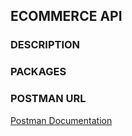 ## ECOMMERCE API

### DESCRIPTION

### PACKAGES

### POSTMAN URL

[Postman Documentation](https://documenter.getpostman.com/view/22735243/2sA3JQ5f6C)
